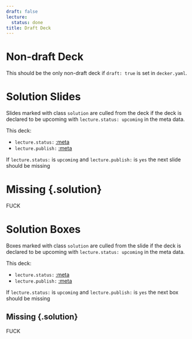 ```yaml
---
draft: false
lecture:
  status: done
title: Draft Deck
---
```


# Non-draft Deck

This should be the only non-draft deck if `draft: true` is set in `decker.yaml`.

# Solution Slides

Slides marked with class `solution` are culled from the deck if the deck is
declared to be upcoming with `lecture.status: upcoming` in the meta data.

This deck:

-   `lecture.status:` [:meta](lecture.status)
-   `lecture.publish:` [:meta](lecture.publish)

If `lecture.status:` is `upcoming` and `lecture.publish:` is `yes` the next
slide should be missing

# Missing {.solution}

FUCK

# Solution Boxes

Boxes marked with class `solution` are culled from the slide if the deck is
declared to be upcoming with `lecture.status: upcoming` in the meta data.

This deck:

-   `lecture.status:` [:meta](lecture.status)
-   `lecture.publish:` [:meta](lecture.publish)

If `lecture.status:` is `upcoming` and `lecture.publish:` is `yes` the next box
should be missing

## Missing {.solution}

FUCK
